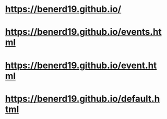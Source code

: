 # https://benerd19.github.io/
# https://benerd19.github.io/events.html
# https://benerd19.github.io/event.html
# https://benerd19.github.io/default.html
